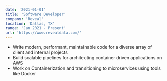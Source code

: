 ```yaml
---
date: '2021-01-01'
title: 'Software Developer'
company: 'Reveal'
location: 'Dallas, TX'
range: 'Jan 2021 - Present'
url: 'https://www.revealdata.com/'
---
```


- Write modern, performant, maintainable code for a diverse array of client and internal projects
- Build scalable pipelines for architecting container driven applications on AWS
- Work on Containerization and transitioning to microservices using tools like Docker
